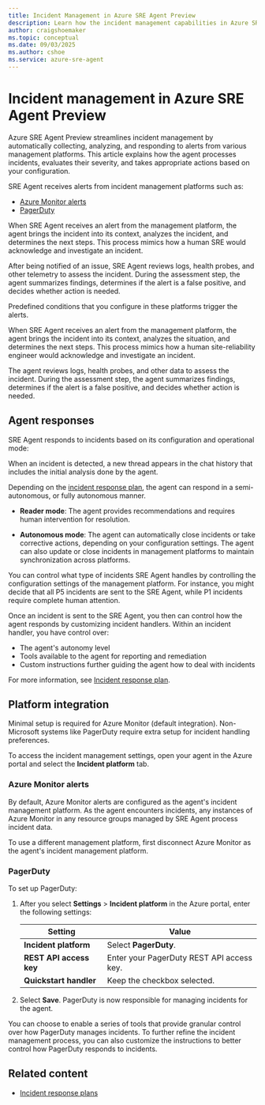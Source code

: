 ```yaml
---
title: Incident Management in Azure SRE Agent Preview
description: Learn how the incident management capabilities in Azure SRE Agent help reduce manual intervention and accelerate resolution times for your Azure resources.
author: craigshoemaker
ms.topic: conceptual
ms.date: 09/03/2025
ms.author: cshoe
ms.service: azure-sre-agent
---
```


# Incident management in Azure SRE Agent Preview

Azure SRE Agent Preview streamlines incident management by automatically collecting, analyzing, and responding to alerts from various management platforms. This article explains how the agent processes incidents, evaluates their severity, and takes appropriate actions based on your configuration.

SRE Agent receives alerts from incident management platforms such as:

* [Azure Monitor alerts](/azure/azure-monitor/alerts/alerts-overview)
* [PagerDuty](https://www.pagerduty.com/)

When SRE Agent receives an alert from the management platform, the agent brings the incident into its context, analyzes the incident, and determines the next steps. This process mimics how a human SRE would acknowledge and investigate an incident.

After being notified of an issue, SRE Agent reviews logs, health probes, and other telemetry to assess the incident. During the assessment step, the agent summarizes findings, determines if the alert is a false positive, and decides whether action is needed.

Predefined conditions that you configure in these platforms trigger the alerts.

When SRE Agent receives an alert from the management platform, the agent brings the incident into its context, analyzes the situation, and determines the next steps. This process mimics how a human site-reliability engineer would acknowledge and investigate an incident.

The agent reviews logs, health probes, and other data to assess the incident. During the assessment step, the agent summarizes findings, determines if the alert is a false positive, and decides whether action is needed.

## Agent responses

SRE Agent responds to incidents based on its configuration and operational mode:

When an incident is detected, a new thread appears in the chat history that includes the initial analysis done by the agent.

Depending on the [incident response plan](incident-response-plan.md), the agent can respond in a semi-autonomous, or fully autonomous manner.

* **Reader mode**: The agent provides recommendations and requires human intervention for resolution.

* **Autonomous mode**: The agent can automatically close incidents or take corrective actions, depending on your configuration settings. The agent can also update or close incidents in management platforms to maintain synchronization across platforms.

You can control what type of incidents SRE Agent handles by controlling the configuration settings of the management platform. For instance, you might decide that all P5 incidents are sent to the SRE Agent, while P1 incidents require complete human attention.

Once an incident is sent to the SRE Agent, you then can control how the agent responds by customizing incident handlers. Within an incident handler, you have control over:

* The agent's autonomy level
* Tools available to the agent for reporting and remediation
* Custom instructions further guiding the agent how to deal with incidents

For more information, see [Incident response plan](incident-response-plan.md).

## Platform integration

Minimal setup is required for Azure Monitor (default integration). Non-Microsoft systems like PagerDuty require extra setup for incident handling preferences.

To access the incident management settings, open your agent in the Azure portal and select the **Incident platform** tab.

### Azure Monitor alerts

By default, Azure Monitor alerts are configured as the agent's incident management platform. As the agent encounters incidents, any instances of Azure Monitor in any resource groups managed by SRE Agent process incident data.

To use a different management platform, first disconnect Azure Monitor as the agent's incident management platform.

### PagerDuty

To set up PagerDuty:

1. After you select **Settings** > **Incident platform** in the Azure portal, enter the following settings:

   | Setting | Value |
   |---|---|
   | **Incident platform** | Select **PagerDuty**. |
   | **REST API access key** | Enter your PagerDuty REST API access key. |
   | **Quickstart handler** | Keep the checkbox selected. |

1. Select **Save**. PagerDuty is now responsible for managing incidents for the agent.

You can choose to enable a series of tools that provide granular control over how PagerDuty manages incidents. To further refine the incident management process, you can also customize the instructions to better control how PagerDuty responds to incidents.

## Related content

* [Incident response plans](./incident-response-plan.md)
